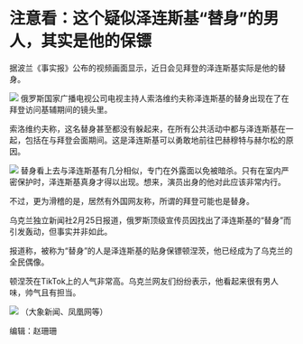 # 注意看：这个疑似泽连斯基“替身”的男人，其实是他的保镖

据波兰《事实报》公布的视频画面显示，近日会见拜登的泽连斯基实际是他的替身。

![](https://inews.gtimg.com/news_bt/OG2oZHgulQSEsFU-sMaUBtLRmD44lnOPbNbONsYY0zPi8AA/1000)
俄罗斯国家广播电视公司电视主持人索洛维约夫称泽连斯基的替身出现在了在拜登访问基辅期间的镜头里。

索洛维约夫称，这名替身甚至都没有躲起来，在所有公共活动中都与泽连斯基在一起，包括在与拜登会面期间。这是泽连斯基可以勇敢地前往巴赫穆特与赫尔松的原因。

![](https://inews.gtimg.com/news_bt/OMeKFrrEmcODjBd0dnreA053w7PxQn-ge5qyml2UgUA4IAA/1000)
替身看上去与泽连斯基有几分相似，专门在外露面以免被暗杀。只有在室内严密保护时，泽连斯基真身才得以出现。想来，演员出身的他对此应该非常内行。

不过，更为滑稽的是，居然有外国网友称，所谓的拜登可能也是替身。

乌克兰独立新闻社2月25日报道，俄罗斯顶级宣传员因找出了泽连斯基的“替身”而引发轰动，但事实并非如此。

报道称，被称为“替身”的人是泽连斯基的贴身保镖顿涅茨，他已经成为了乌克兰的全民偶像。

顿涅茨在TikTok上的人气非常高。乌克兰网友们纷纷表示，他看起来很有男人味，帅气且有担当。

![](https://inews.gtimg.com/news_bt/OaJshXbOX_AaZEDimL3yjSfEDGirk2c7ViW9P0MnUYtXgAA/1000)
（大象新闻、凤凰网等）

编辑：赵珊珊

